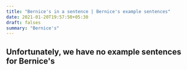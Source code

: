 ```yaml
---
title: "Bernice's in a sentence | Bernice's example sentences"
date: 2021-01-20T19:57:50+05:30
draft: falses
summary: "Bernice's"
---
```

## Unfortunately, we have no example sentences for Bernice's                 
